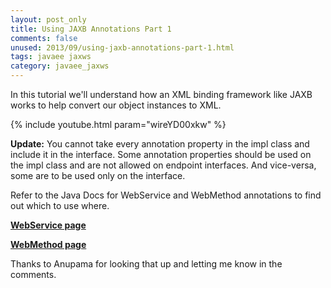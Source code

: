 ```yaml
---           
layout: post_only
title: Using JAXB Annotations Part 1
comments: false
unused: 2013/09/using-jaxb-annotations-part-1.html
tags: javaee jaxws
category: javaee_jaxws
---
```


In this tutorial we'll understand how an XML binding framework like JAXB works to help convert our object instances to XML. 

{% include youtube.html param="wireYD00xkw" %}

**Update:** You cannot take every annotation property in the impl class and include it in the interface. Some annotation properties should be used on the impl class and are not allowed on endpoint interfaces. And vice-versa, some are to be used only on the interface.

Refer to the Java Docs for WebService and WebMethod annotations to find out which to use where.

<a href="http://docs.oracle.com/javase/7/docs/api/javax/jws/WebService.html"> <b> WebService page </b> </a> 

<a href="http://docs.oracle.com/javase/7/docs/api/javax/jws/WebMethod.html"> <b> WebMethod page </b> </a> 

Thanks to Anupama for looking that up and letting me know in the comments.